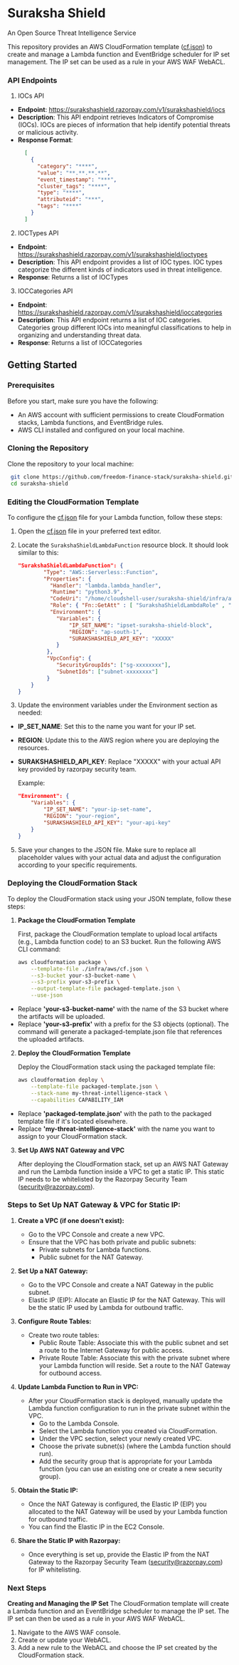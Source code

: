 # Suraksha Shield
An Open Source Threat Intelligence Service

This repository provides an AWS CloudFormation template ([cf.json](./infra/aws/cf.json)) to create and manage a Lambda function and EventBridge scheduler for IP set management. The IP set can be used as a rule in your AWS WAF WebACL.

### API Endpoints

1. IOCs API
  - **Endpoint**: https://surakshashield.razorpay.com/v1/surakshashield/iocs
  - **Description**: This API endpoint retrieves Indicators of Compromise (IOCs). IOCs are pieces of information that help identify potential threats or malicious activity.
  - **Response Format**:
    ```json
      [
        {
          "category": "****",
          "value": "**.**.**.**",
          "event_timestamp": "***",
          "cluster_tags": "****",
          "type": "****",
          "attributeid": "***",
          "tags": "****"
        }
      ]
    ```
2. IOCTypes API
  - **Endpoint**: https://surakshashield.razorpay.com/v1/surakshashield/ioctypes
  - **Description**: This API endpoint provides a list of IOC types. IOC types categorize the different kinds of indicators used in threat intelligence.
  - **Response**: Returns a list of IOCTypes
3. IOCCategories API
  - **Endpoint**: https://surakshashield.razorpay.com/v1/surakshashield/ioccategories
  - **Description**: This API endpoint returns a list of IOC categories. Categories group different IOCs into meaningful classifications to help in organizing and understanding threat data.
  - **Response**: Returns a list of IOCCategories

## Getting Started

### Prerequisites

Before you start, make sure you have the following:
- An AWS account with sufficient permissions to create CloudFormation stacks, Lambda functions, and EventBridge rules.
- AWS CLI installed and configured on your local machine.

### Cloning the Repository

Clone the repository to your local machine:
  ```bash
   git clone https://github.com/freedom-finance-stack/suraksha-shield.git
   cd suraksha-shield
  ```
### Editing the CloudFormation Template

To configure the [cf.json](./infra/aws/cf.json) file for your Lambda function, follow these steps:

1. Open the [cf.json](./infra/aws/cf.json) file in your preferred text editor.

3. Locate the `SurakshaShieldLambdaFunction` resource block. It should look similar to this:

    ```json
    "SurakshaShieldLambdaFunction": {
            "Type": "AWS::Serverless::Function",
            "Properties": {
              "Handler": "lambda.lambda_handler",
              "Runtime": "python3.9",
              "CodeUri": "/home/cloudshell-user/suraksha-shield/infra/aws/lambda",
              "Role": { "Fn::GetAtt" : [ "SurakshaShieldLambdaRole" , "Arn" ] },
              "Environment": {
                "Variables": {
                    "IP_SET_NAME": "ipset-suraksha-shield-block",
                    "REGION": "ap-south-1",
                    "SURAKSHASHIELD_API_KEY": "XXXXX"
                }
             },
             "VpcConfig": {
                "SecurityGroupIds": ["sg-xxxxxxxx"],
                "SubnetIds": ["subnet-xxxxxxxx"]
             }
        }
    }
    ```

4. Update the environment variables under the Environment section as needed:

-  **IP_SET_NAME**: Set this to the name you want for your IP set.
-  **REGION**: Update this to the AWS region where you are deploying the resources.
-  **SURAKSHASHIELD_API_KEY**: Replace "XXXXX" with your actual API key provided by razorpay security team.
  
      Example:
      ```json
      "Environment": {
          "Variables": {
              "IP_SET_NAME": "your-ip-set-name",
              "REGION": "your-region",
              "SURAKSHASHIELD_API_KEY": "your-api-key"
          }
      }
      ```
    
5. Save your changes to the JSON file.
Make sure to replace all placeholder values with your actual data and adjust the configuration according to your specific requirements.

### Deploying the CloudFormation Stack

To deploy the CloudFormation stack using your JSON template, follow these steps:

1. **Package the CloudFormation Template**

   First, package the CloudFormation template to upload local artifacts (e.g., Lambda function code) to an S3 bucket. Run the following AWS CLI command:

    ```bash
    aws cloudformation package \
        --template-file ./infra/aws/cf.json \
        --s3-bucket your-s3-bucket-name \
        --s3-prefix your-s3-prefix \
        --output-template-file packaged-template.json \
        --use-json
    ```
- Replace **'your-s3-bucket-name'** with the name of the S3 bucket where the artifacts will be uploaded.
- Replace **'your-s3-prefix'** with a prefix for the S3 objects (optional).
The command will generate a packaged-template.json file that references the uploaded artifacts.

2. **Deploy the CloudFormation Template**

    Deploy the CloudFormation stack using the packaged template file:

    ```bash
    aws cloudformation deploy \
        --template-file packaged-template.json \
        --stack-name my-threat-intelligence-stack \
        --capabilities CAPABILITY_IAM
    ```
- Replace **'packaged-template.json'** with the path to the packaged template file if it's located elsewhere.
- Replace **'my-threat-intelligence-stack'** with the name you want to assign to your CloudFormation stack.

3. **Set Up AWS NAT Gateway and VPC**

   After deploying the CloudFormation stack, set up an AWS NAT Gateway and run the Lambda function inside a VPC to get a static IP. This static IP needs to be whitelisted by the Razorpay Security Team (security@razorpay.com).

### Steps to Set Up NAT Gateway & VPC for Static IP:

1. **Create a VPC (if one doesn't exist):**
   - Go to the VPC Console and create a new VPC.
   - Ensure that the VPC has both private and public subnets:
     - Private subnets for Lambda functions.
     - Public subnet for the NAT Gateway.

2. **Set Up a NAT Gateway:**
   - Go to the VPC Console and create a NAT Gateway in the public subnet.
   - Elastic IP (EIP): Allocate an Elastic IP for the NAT Gateway. This will be the static IP used by Lambda for outbound traffic.

3. **Configure Route Tables:**
   - Create two route tables:
     - Public Route Table: Associate this with the public subnet and set a route to the Internet Gateway for public access.
     - Private Route Table: Associate this with the private subnet where your Lambda function will reside. Set a route to the NAT Gateway for outbound access.

4. **Update Lambda Function to Run in VPC:**
   - After your CloudFormation stack is deployed, manually update the Lambda function configuration to run in the private subnet within the VPC.
     - Go to the Lambda Console.
     - Select the Lambda function you created via CloudFormation.
     - Under the VPC section, select your newly created VPC.
     - Choose the private subnet(s) (where the Lambda function should run).
     - Add the security group that is appropriate for your Lambda function (you can use an existing one or create a new security group).

5. **Obtain the Static IP:**
   - Once the NAT Gateway is configured, the Elastic IP (EIP) you allocated to the NAT Gateway will be used by your Lambda function for outbound traffic.
   - You can find the Elastic IP in the EC2 Console.

6. **Share the Static IP with Razorpay:**
   - Once everything is set up, provide the Elastic IP from the NAT Gateway to the Razorpay Security Team (security@razorpay.com) for IP whitelisting.

### Next Steps

**Creating and Managing the IP Set**
The CloudFormation template will create a Lambda function and an EventBridge scheduler to manage the IP set. The IP set can then be used as a rule in your AWS WAF WebACL.
1. Navigate to the AWS WAF console.
2. Create or update your WebACL.
3. Add a new rule to the WebACL and choose the IP set created by the CloudFormation stack.

